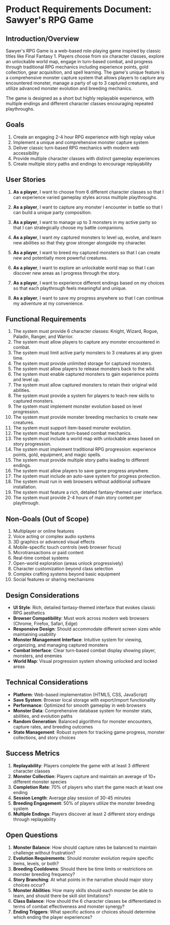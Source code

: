 # Product Requirements Document: Sawyer's RPG Game

## Introduction/Overview

Sawyer's RPG Game is a web-based role-playing game inspired by classic titles like Final Fantasy 1. Players choose from six character classes, explore an unlockable world map, engage in turn-based combat, and progress through traditional RPG mechanics including experience points, gold collection, gear acquisition, and spell learning. The game's unique feature is a comprehensive monster capture system that allows players to capture any encountered monster, manage a party of up to 3 captured creatures, and utilize advanced monster evolution and breeding mechanics.

The game is designed as a short but highly replayable experience, with multiple endings and different character classes encouraging repeated playthroughs.

## Goals

1. Create an engaging 2-4 hour RPG experience with high replay value
2. Implement a unique and comprehensive monster capture system
3. Deliver classic turn-based RPG mechanics with modern web accessibility
4. Provide multiple character classes with distinct gameplay experiences
5. Create multiple story paths and endings to encourage replayability

## User Stories

1. **As a player**, I want to choose from 6 different character classes so that I can experience varied gameplay styles across multiple playthroughs.

2. **As a player**, I want to capture any monster I encounter in battle so that I can build a unique party composition.

3. **As a player**, I want to manage up to 3 monsters in my active party so that I can strategically choose my battle companions.

4. **As a player**, I want my captured monsters to level up, evolve, and learn new abilities so that they grow stronger alongside my character.

5. **As a player**, I want to breed my captured monsters so that I can create new and potentially more powerful creatures.

6. **As a player**, I want to explore an unlockable world map so that I can discover new areas as I progress through the story.

7. **As a player**, I want to experience different endings based on my choices so that each playthrough feels meaningful and unique.

8. **As a player**, I want to save my progress anywhere so that I can continue my adventure at my convenience.

## Functional Requirements

1. The system must provide 6 character classes: Knight, Wizard, Rogue, Paladin, Ranger, and Warrior.
2. The system must allow players to capture any monster encountered in combat.
3. The system must limit active party monsters to 3 creatures at any given time.
4. The system must provide unlimited storage for captured monsters.
5. The system must allow players to release monsters back to the wild.
6. The system must enable captured monsters to gain experience points and level up.
7. The system must allow captured monsters to retain their original wild abilities.
8. The system must provide a system for players to teach new skills to captured monsters.
9. The system must implement monster evolution based on level progression.
10. The system must provide monster breeding mechanics to create new creatures.
11. The system must support item-based monster evolution.
12. The system must feature turn-based combat mechanics.
13. The system must include a world map with unlockable areas based on story progression.
14. The system must implement traditional RPG progression: experience points, gold, equipment, and magic spells.
15. The system must provide multiple story paths leading to different endings.
16. The system must allow players to save game progress anywhere.
17. The system must include an auto-save system for progress protection.
18. The system must run in web browsers without additional software installation.
19. The system must feature a rich, detailed fantasy-themed user interface.
20. The system must provide 2-4 hours of main story content per playthrough.

## Non-Goals (Out of Scope)

1. Multiplayer or online features
2. Voice acting or complex audio systems
3. 3D graphics or advanced visual effects
4. Mobile-specific touch controls (web browser focus)
5. Microtransactions or paid content
6. Real-time combat systems
7. Open-world exploration (areas unlock progressively)
8. Character customization beyond class selection
9. Complex crafting systems beyond basic equipment
10. Social features or sharing mechanisms

## Design Considerations

- **UI Style**: Rich, detailed fantasy-themed interface that evokes classic RPG aesthetics
- **Browser Compatibility**: Must work across modern web browsers (Chrome, Firefox, Safari, Edge)
- **Responsive Design**: Should accommodate different screen sizes while maintaining usability
- **Monster Management Interface**: Intuitive system for viewing, organizing, and managing captured monsters
- **Combat Interface**: Clear turn-based combat display showing player, monsters, and enemies
- **World Map**: Visual progression system showing unlocked and locked areas

## Technical Considerations

- **Platform**: Web-based implementation (HTML5, CSS, JavaScript)
- **Save System**: Browser local storage with export/import functionality
- **Performance**: Optimized for smooth gameplay in web browsers
- **Monster Data**: Comprehensive database system for monster stats, abilities, and evolution paths
- **Random Generation**: Balanced algorithms for monster encounters, capture rates, and breeding outcomes
- **State Management**: Robust system for tracking game progress, monster collections, and story choices

## Success Metrics

1. **Replayability**: Players complete the game with at least 3 different character classes
2. **Monster Collection**: Players capture and maintain an average of 10+ different monster species
3. **Completion Rate**: 70% of players who start the game reach at least one ending
4. **Session Length**: Average play session of 30-45 minutes
5. **Breeding Engagement**: 50% of players utilize the monster breeding system
6. **Multiple Endings**: Players discover at least 2 different story endings through replayability

## Open Questions

1. **Monster Balance**: How should capture rates be balanced to maintain challenge without frustration?
2. **Evolution Requirements**: Should monster evolution require specific items, levels, or both?
3. **Breeding Cooldowns**: Should there be time limits or restrictions on monster breeding frequency?
4. **Story Branching**: At what points in the narrative should major story choices occur?
5. **Monster Abilities**: How many skills should each monster be able to learn, and should there be skill slot limitations?
6. **Class Balance**: How should the 6 character classes be differentiated in terms of combat effectiveness and monster synergy?
7. **Ending Triggers**: What specific actions or choices should determine which ending the player experiences?
